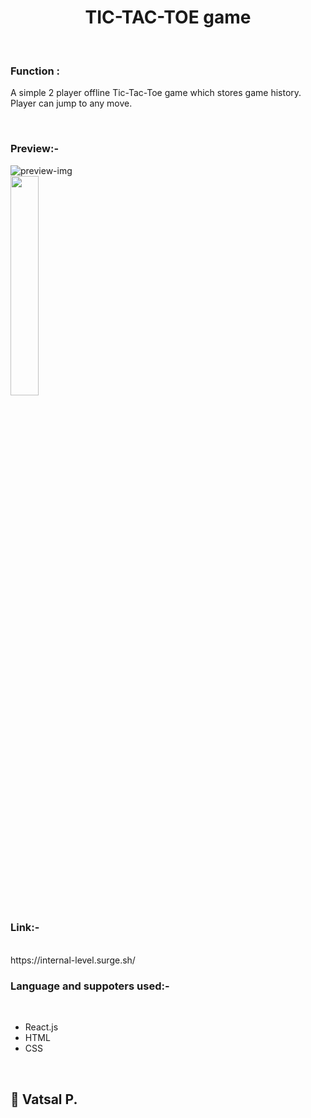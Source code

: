 <h1 align="center">TIC-TAC-TOE game</h1><br />

<h3>Function : </h3>
<p> A simple 2 player offline Tic-Tac-Toe game which stores game history. Player can jump to any move. </p><br />

<h3>Preview:-</h3>
<img src="https://user-images.githubusercontent.com/69387444/124557922-ad8aae00-de57-11eb-907f-87a9ad041377.png" alt="preview-img"><br />
<img src="https://user-images.githubusercontent.com/69387444/124704727-28b09a80-df12-11eb-8a56-769a4d06d783.jpg" height="30%" width="30%"><br />


<h3>Link:-</h3><br />
https://internal-level.surge.sh/<br />

<h3>Language and suppoters used:-</h3><br />
<ul>
  <li>React.js</li>
  <li> HTML </li>
  <li> CSS </li>
</ul>  
<br />

<h2>👋 Vatsal P.</h2>
